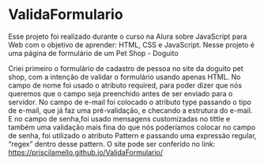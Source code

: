 # ValidaFormulario 
Esse projeto foi realizado durante o curso na Alura sobre JavaScript para Web com o objetivo de aprender: HTML, CSS e JavaScript.
Nesse projeto é uma página de formulário de um Pet Shop - Doguito

Criei primeiro o formulário de cadastro de pessoa no site da doguito pet shop, com a intenção de validar o formulário usando apenas HTML. 
No campo de nome foi usado o atributo required, para poder dizer que nós queremos que o campo seja preenchido antes de ser enviado para o servidor.
No campo de e-mail foi colocado o atributo type passando o tipo de e-mail, que já faz uma pré-validação, e checando a estrutura do e-mail.
E no campo de senha,foi usado mensagens customizadas no tittle e também uma validação mais fina do que nós poderíamos colocar no campo de senha, foi utilizado o
atributo Pattern e passando uma expressão regular, “regex” dentro desse pattern.
O site pode ser conferido no link: https://priscilamello.github.io/ValidaFormulario/
